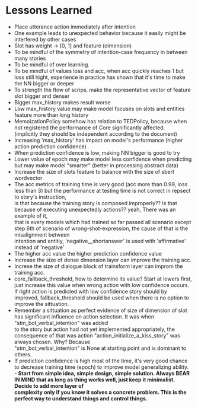 # Lessons Learned
- Place utterance action immediately after intention
- One example leads to unexpected behavior because it easily might be interfered by other cases
- Slot has weight -> [0, 1] and feature (dimension)
- To be mindful of the symmetry of intention-case frequency in between many stories
- To be mindful of over learning.
- To be mindful of values loss and acc, when acc quickly reaches 1 but loss still hight, experience in practice has shown that it's time to make the NN bigger or deeper
- To strength the flow of scrips, make the representative vector of feature slot bigger and denser
- Bigger max_history makes result worse
- Low max_history value may make model focuses on slots and entities feature more than long history
- MemoizationPolicy somehow has relation to TEDPolicy, because when not registered the performance of Core significantly affected. \
(implicitly they should be independent according to the document)
- Increasing 'max_history' has impact on model's performance (higher action prediction confidence)
- When prediction confidence is low, making NN bigger is good to try
- Lower value of epoch may make model less confidence when predicting but may make model "smarter" (better in  processing abstract data)
- Increase the size of slots feature to balance with the size of sbert wordvector
- The acc metrics of training time is very good (acc more than 0.99, loss less than 3) but the performance at testing time is not correct in repsect to story's instruction, \
is that because the training story is composed improperly?? Is that because of executing unexpectedly actions?? yeah, There was an example of it, \
that is every models which had trained so far passed all scenario except step 6th of scenario of wrong-shot-expression, the cause of that is the misalignment between \
intention and entitiy, 'negative__shortanswer' is used with 'affirmative' instead of 'negative'
- The higher acc value the higher prediction confidence value
- Increase the size of dense dimension layer can improve the training acc.
- Increse the size of dialogue block of trainsform layer can improm the training acc.
- core_fallback_threshold, how to determine its value? Start at lowers first, just increase this value when wrong action with low confidence occurs. \
If right action is predicted with low confidence story should by improved, fallback_threshold should be used when there is no option to improve the sittuation.
- Remember a sittuation as perfect evidence of size of dimension of slot has significant influence on action selection. It was when "stm_bot_verbal_intention" was added \
to the story but action had not yet implemented appropriately, the consequence of that was action "action_initialize_a_kiss_story" was always chosen. Why? Because \
"stm_bot_verbal_intention" is None at starting point and is dominant to others.
- If prediction confidence is high most of the time, it's very good chance to decrease training time (epoch) to improve model generalizing ability.
**- Start from simple idea, simple design, simple solution. Always BEAR IN MIND that as long as thing works well, just keep it minimalist. Decide to add more layer of \
complexity only if you know it solves a concrete problem. This is the perfect way to understand things and control things.**
